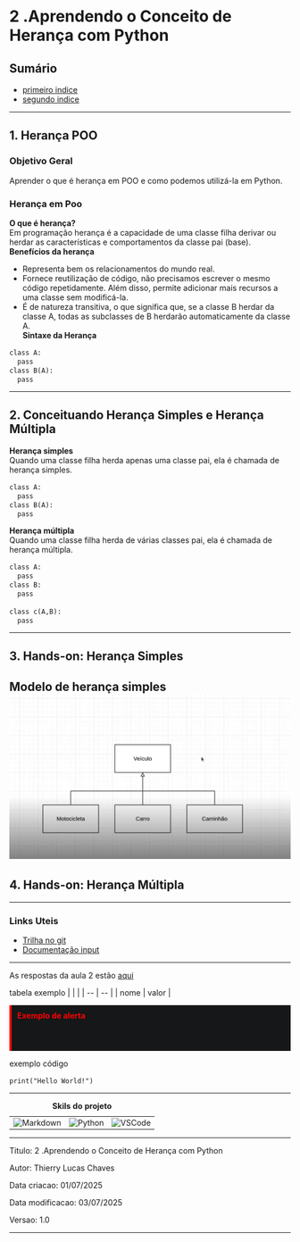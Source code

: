# 2 .Aprendendo o Conceito de Herança com Python
## Sumário 
- [primeiro indice](#1-nome-1)
- [segundo indice](#2-nome-2)
---
## 1. Herança POO
### Objetivo Geral 
Aprender o que é herança em POO e como podemos utilizá-la em Python. 
### Herança em Poo
__O que é herança?__  
Em programação herança é a capacidade de uma classe filha derivar ou herdar as características e comportamentos da classe pai (base).  
__Benefícios da herança__  
- Representa bem os relacionamentos do mundo real. 
- Fornece reutilização de código, não precisamos escrever o mesmo código repetidamente. Além disso, permite adicionar mais recursos a uma classe sem modificá-la. 
- É de natureza transitiva, o que significa que, se a classe B herdar da classe A, todas as subclasses de B herdarão automaticamente da classe A.  
__Sintaxe da Herança__  
```
class A:
  pass
class B(A):
  pass
```
---
## 2. Conceituando Herança Simples e Herança Múltipla 
__Herança simples__  
Quando uma classe filha herda apenas uma classe pai, ela é chamada de herança simples. 
```
class A:
  pass
class B(A):
  pass
```
__Herança múltipla__  
Quando uma classe filha herda de várias classes pai, ela é chamada de herança múltipla. 
```
class A:
  pass
class B:
  pass

class c(A,B):
  pass 

```
--- 
## 3. Hands-on: Herança Simples
Modelo de herança simples
![Diagrama de herança simples](imgs/modelo_heranca_simples.png)
--- 
## 4. Hands-on: Herança Múltipla 

--- 
### Links Uteis
- [Trilha no git](https://github.com/digitalinnovationone/trilha-python-dio)
- [Documentação input](https://doc.python.org/3/library/functions.html#input)
---
As respostas da aula 2 estão [aqui](IMGS)

tabela exemplo 
| | |
| -- | -- |
| nome | valor |

<div style="border-left: 4px solid red; background-color:rgb(22, 23, 24); padding: 10px;">
  <strong style="color: red;">Exemplo de alerta</strong>
  <p> Somente um exemplo.</p>
</div>

exemplo código 
```
print("Hello World!")
```
---
<table style="text-align: center; width: 100%;"> 
<caption><b>Skils do projeto </b></caption>
<tr>
    <td style="text-align: center;">
    <img alt="Markdown" src="https://img.shields.io/badge/markdown-%23000000.svg?style=for-the-badge&logo=markdown&logoColor=white"/>
    </td>
    <td style="text-align: center;">
    <img alt="Python" src="https://img.shields.io/badge/python-3670A0?style=for-the-badge&logo=python&logoColor=ffdd54"/>
    </td>
    <td style="text-align: center;">
    <img alt="VSCode" src="https://img.shields.io/badge/Visual%20Studio%20Code-0078d7.svg?style=for-the-badge&logo=visual-studio-code&logoColor=white"/>
    </td>
<tr> 
</table>

---
Titulo: 2 .Aprendendo o Conceito de Herança com Python 

Autor: Thierry Lucas Chaves

Data criacao: 01/07/2025

Data modificacao: 03/07/2025

Versao: 1.0  

---